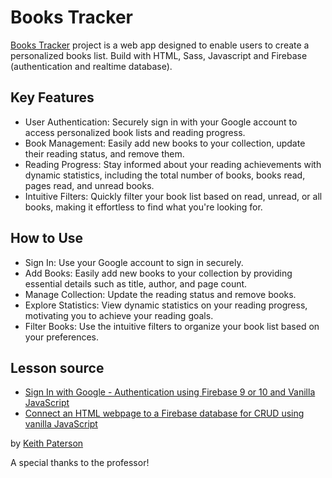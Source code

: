# Books Tracker

[Books Tracker](https://books-tracker-arianagg.netlify.app/) project is a web app designed to enable users to create a personalized books list. Build with HTML, Sass, Javascript and Firebase (authentication and realtime database).

## Key Features
- User Authentication: Securely sign in with your Google account to access personalized book lists and reading progress.
- Book Management: Easily add new books to your collection, update their reading status, and remove them.
- Reading Progress: Stay informed about your reading achievements with dynamic statistics, including the total number of books, books read, pages read, and unread books.
- Intuitive Filters: Quickly filter your book list based on read, unread, or all books, making it effortless to find what you're looking for.

## How to Use
- Sign In: Use your Google account to sign in securely.
- Add Books: Easily add new books to your collection by providing essential details such as title, author, and page count.
- Manage Collection: Update the reading status and remove books.
- Explore Statistics: View dynamic statistics on your reading progress, motivating you to achieve your reading goals.
- Filter Books: Use the intuitive filters to organize your book list based on your preferences.

## Lesson source

- [Sign In with Google - Authentication using Firebase 9 or 10 and Vanilla JavaScript](https://www.youtube.com/watch?v=vuLTzi17k14) 
- [Connect an HTML webpage to a Firebase database for CRUD using vanilla JavaScript](https://www.youtube.com/watch?v=_p4Hgzm_oNQ) <br/>

by [Keith Paterson](https://www.youtube.com/@kpatelearn)

A special thanks to the professor!
